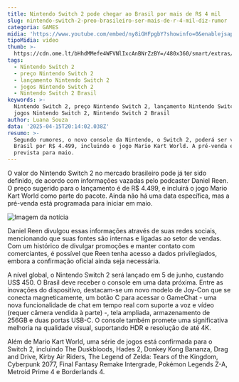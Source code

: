 ```yaml
---
title: Nintendo Switch 2 pode chegar ao Brasil por mais de R$ 4 mil
slug: nintendo-switch-2-preo-brasileiro-ser-mais-de-r-4-mil-diz-rumor
categoria: GAMES
midia: 'https://www.youtube.com/embed/ny8iGHFpgbY?showinfo=0&enablejsapi=1'
tipoMidia: video
thumb: >-
  https://cdn.ome.lt/bHhdMMefe4WFVNlIxcAnBNrZzBY=/480x360/smart/extras/conteudos/01_mfC9P6W.jpg
tags:
  - Nintendo Switch 2
  - preço Nintendo Switch 2
  - lançamento Nintendo Switch 2
  - jogos Nintendo Switch 2
  - Nintendo Switch 2 Brasil
keywords: >-
  Nintendo Switch 2, preço Nintendo Switch 2, lançamento Nintendo Switch 2,
  jogos Nintendo Switch 2, Nintendo Switch 2 Brasil
author: Luana Souza
data: '2025-04-15T20:14:02.038Z'
resumo: >-
  Segundo rumores, o novo console da Nintendo, o Switch 2, poderá ser vendido no
  Brasil por R$ 4.499, incluindo o jogo Mario Kart World. A pré-venda está
  prevista para maio.
---
```


O valor do Nintendo Switch 2 no mercado brasileiro pode já ter sido definido, de acordo com informações vazadas pelo podcaster Daniel Reen. O preço sugerido para o lançamento é de R$ 4.499, e incluirá o jogo Mario Kart World como parte do pacote. Ainda não há uma data específica, mas a pré-venda está programada para iniciar em maio.

![Imagem da notícia](https://cdn.ome.lt/Bo4judg2gVwCVL8AkTiEtiCNcSk=/fit-in/837x500/smart/uploads/conteudo/fotos/Captura_de_tela_2025-04-15_161540.png)

Daniel Reen divulgou essas informações através de suas redes sociais, mencionando que suas fontes são internas e ligadas ao setor de vendas. Com um histórico de divulgar promoções e manter contato com comerciantes, é possível que Reen tenha acesso a dados privilegiados, embora a confirmação oficial ainda seja necessária.

A nível global, o Nintendo Switch 2 será lançado em 5 de junho, custando US$ 450. O Brasil deve receber o console em uma data próxima. Entre as inovações do dispositivo, destacam-se um novo modelo de Joy-Con que se conecta magneticamente, um botão C para acessar o GameChat - uma nova funcionalidade de chat em tempo real com suporte a voz e vídeo (requer câmera vendida à parte) -, tela ampliada, armazenamento de 256GB e duas portas USB-C. O console também promete uma significativa melhoria na qualidade visual, suportando HDR e resolução de até 4K.

Além de Mario Kart World, uma série de jogos está confirmada para o Switch 2, incluindo The Duskbloods, Hades 2, Donkey Kong Bananza, Drag and Drive, Kirby Air Riders, The Legend of Zelda: Tears of the Kingdom, Cyberpunk 2077, Final Fantasy Remake Intergrade, Pokémon Legends Z-A, Metroid Prime 4 e Borderlands 4.
